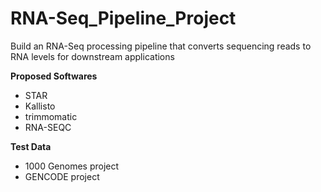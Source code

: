 # RNA-Seq_Pipeline_Project
Build an RNA-Seq processing pipeline that converts sequencing reads to RNA levels for downstream applications

**Proposed Softwares**  
* STAR
* Kallisto
* trimmomatic
* RNA-SEQC

**Test Data**
* 1000 Genomes project
* GENCODE project
